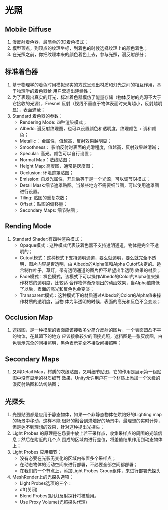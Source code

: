 # 光照
## Mobile Diffuse
1. 漫反射着色器，最简单的3D着色模式；
2. 模型顶点，到顶点的纹理坐标，到着色的时候选择纹理上的颜色着色；
3. 在光照之前，你把纹理本来的颜色着色上去，参与光照，漫反射部分；

## 标准着色器
1. 基于物理学的着色时用模拟现实的方式呈现出材质和灯光之间的相互作用，基于物理学的着色器给
用户营造出连续性；
2. 为了表现出真实的灯光，标准着色器模仿了能量存储（物体反射的光源不大于它接收的光源），Fresnel
反射（视线不垂直于物体表面时夹角越小，反射越明显），表面遮蔽；
3. Standard 着色器的参数：
    - Rendering Mode: 四种渲染模式；
	- Albedo: 漫反射纹理图，也可以设置颜色和透明度，纹理颜色 + 调和颜色；
	- Metallic： 金属性，值越高，反射效果越明显；
	- Smoothness： 影响反射时表面的光滑程度，值越高，反射效果越清晰；
	- Specular: 高光。颜色可以自行设置；
	- Normal Map：法线贴图；
	- Height Map: 高度图，通常是灰度图；
	- Occlusion: 环境遮罩贴图；
	- Emission: 自发光属性，开启后等于是一个光源，可以调节GI模式；
	- Detail Mask:细节遮罩贴图。当某些地方不需要细节图，可以使用遮罩图进行设置。
	- Tiling: 贴图的重复次数；
	- Offset：贴图的偏移量；
	- Secondary Maps: 细节贴图；

## Rending Mode
1. Standard Shader:有四种渲染模式；
    - Opaque模式：这种模式代表该着色器不支持透明通道，物体是完全不透明的；
	- Cutout模式：这种模式下支持透明通道，要么就透明，要么就完全不透明，图片内容是否透明，由
Albedo的Alpha值和Alpha Cutoff决定的。适合制作叶子，草灯，带有透明通道的图片但不希望出半透明
效果的材质；
    - Fade模式：裸色模式，该模式下可以操作Albedo的Color的Alpha值来操作材质的透明度，比较适
合作物体渐渐淡出的动画效果，当Alpha值降低了以后，表面的高光和反色也会变淡；
    - Transparent模式：这种模式下的材质通过Albedo的Color的Alpha值来操作材质的透明度，当物
体为半透明的时候，表面的高光和反色不会变淡；

## Occlusion Map
1. 遮挡图，是一种模型的表面应该接收多少简介反射的图片，一个表面凹凸不平的物体，在其凹下的地方
应该接收较少的间接光照，遮挡图是一张灰度图，白色表示完全的间接照明，黑色表示完全不接受间接照明；

## Secondary Maps
1. 又叫Detail Map，材质的次级贴图，又叫细节贴图，它的作用是展示第一组贴图中没有显示的材质细节
效果，Unity允许用户在一个材质上添加一个次级的漫反射贴图和法线贴图；

## 光探头
1. 光照贴图都是应用于静态物体，如果一个非静态物体在烘焙好的Lighting map的场景中移动，这样不能
很好的融合到烘焙好的场景中，最理想的实时计算，但是达不到理想的效果，针对这种提出光探头；
2. Light Probes 的原理是在场景中放上若干采样点，收集采样点的周围的光暗信息；然后在附近的几个点
围成的区域内进行差值，将差值结果作用到动态物体上；
3. Light Probes 应用细节：
   - 没有必要在光影无变化的区域内布置多个采样点；
   - 在动态物体的活动空间来进行部署，不必要全部空间都部署；
   - 在我们的一个节点上，添加Light Probes Group组件，来进行部署光探头
4. MeshRender上的光探头选项：
   - Light Probes选项的三个：
   - off(关闭)
   - Blend Probes(默认)反射探针将被启用。
   - Use Proxy Volume(光照探头代理)